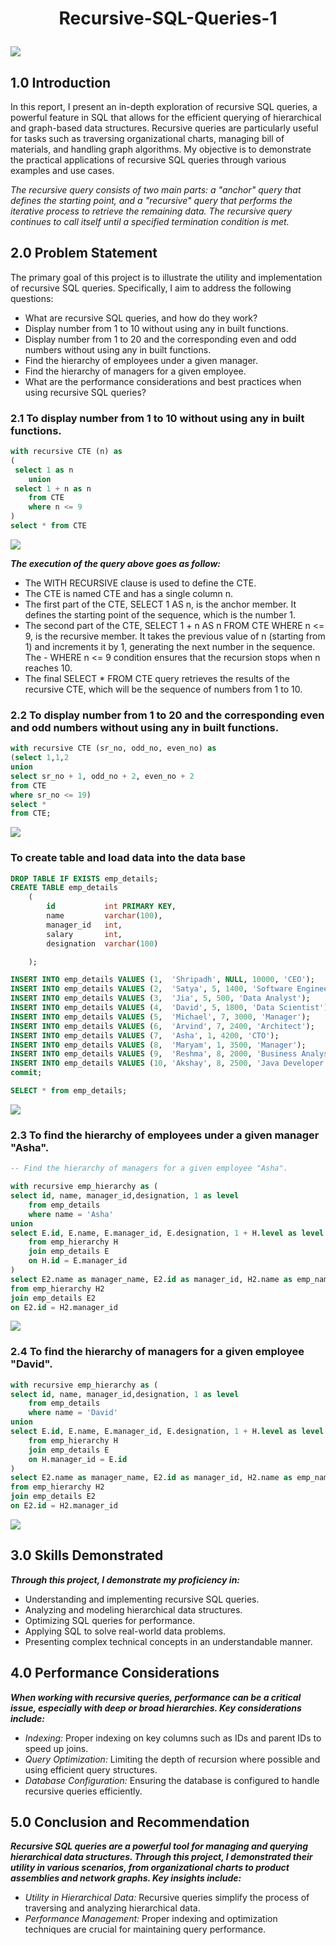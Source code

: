 # <p align = "center"> Recursive-SQL-Queries-1 </p>

![](recursive_framework.png)

## 1.0 Introduction

In this report, I present an in-depth exploration of recursive SQL queries, a powerful feature in SQL that allows for the efficient querying of hierarchical and graph-based data structures. Recursive queries are particularly useful for tasks such as traversing organizational charts, managing bill of materials, and handling graph algorithms. My objective is to demonstrate the practical applications of recursive SQL queries through various examples and use cases.

_The recursive query consists of two main parts: a "anchor" query that defines the starting point, and a "recursive" query that performs the iterative process to retrieve the remaining data. The recursive query continues to call itself until a specified termination condition is met._

## 2.0 Problem Statement

The primary goal of this project is to illustrate the utility and implementation of recursive SQL queries. Specifically, I aim to address the following questions:
- What are recursive SQL queries, and how do they work?
- Display number from 1 to 10 without using any in built functions.
- Display number from 1 to 20 and the corresponding even and odd numbers without using any in built functions.
- Find the hierarchy of employees under a given manager.
- Find the hierarchy of managers for a given employee.
- What are the performance considerations and best practices when using recursive SQL queries?

### 2.1 To display number from 1 to 10 without using any in built functions.
```SQL
with recursive CTE (n) as
( 
 select 1 as n
	union
 select 1 + n as n
	from CTE
	where n <= 9
)
select * from CTE

```

![](https://github.com/paragon-tech001/Recursive-SQL-Queries-1/blob/main/intro_to_recursive_sql.PNG)

**_The execution of the query above goes as follow:_**

- The WITH RECURSIVE clause is used to define the CTE.
- The CTE is named CTE and has a single column n.
- The first part of the CTE, SELECT 1 AS n, is the anchor member. It defines the starting point of the sequence, which is the number 1.
- The second part of the CTE, SELECT 1 + n AS n FROM CTE WHERE n <= 9, is the recursive member. It takes the previous value of n (starting from 1) and increments it by 1, generating the next number in the sequence. The - WHERE n <= 9 condition ensures that the recursion stops when n reaches 10.
- The final SELECT * FROM CTE query retrieves the results of the recursive CTE, which will be the sequence of numbers from 1 to 10.

### 2.2 To display number from 1 to 20 and the corresponding even and odd numbers without using any in built functions.

```SQL
with recursive CTE (sr_no, odd_no, even_no) as 
(select 1,1,2
union
select sr_no + 1, odd_no + 2, even_no + 2
from CTE
where sr_no <= 19)
select * 
from CTE;

```

![](https://github.com/paragon-tech001/Recursive-SQL-Queries-1/blob/main/sr_no_odd_no_even_no.PNG)

###   To create table and load data into the data base

```SQL
DROP TABLE IF EXISTS emp_details;
CREATE TABLE emp_details
    (
        id           int PRIMARY KEY,
        name         varchar(100),
        manager_id   int,
        salary       int,
        designation  varchar(100)

    );

INSERT INTO emp_details VALUES (1,  'Shripadh', NULL, 10000, 'CEO');
INSERT INTO emp_details VALUES (2,  'Satya', 5, 1400, 'Software Engineer');
INSERT INTO emp_details VALUES (3,  'Jia', 5, 500, 'Data Analyst');
INSERT INTO emp_details VALUES (4,  'David', 5, 1800, 'Data Scientist');
INSERT INTO emp_details VALUES (5,  'Michael', 7, 3000, 'Manager');
INSERT INTO emp_details VALUES (6,  'Arvind', 7, 2400, 'Architect');
INSERT INTO emp_details VALUES (7,  'Asha', 1, 4200, 'CTO');
INSERT INTO emp_details VALUES (8,  'Maryam', 1, 3500, 'Manager');
INSERT INTO emp_details VALUES (9,  'Reshma', 8, 2000, 'Business Analyst');
INSERT INTO emp_details VALUES (10, 'Akshay', 8, 2500, 'Java Developer');
commit;

SELECT * from emp_details;

```

![](https://github.com/paragon-tech001/Recursive-SQL-Queries-1/blob/main/table_created.PNG)

### 2.3 To find the hierarchy of employees under a given manager "Asha".

```SQL
-- Find the hierarchy of managers for a given employee "Asha".

with recursive emp_hierarchy as (
select id, name, manager_id,designation, 1 as level
	from emp_details
	where name = 'Asha'
union 
select E.id, E.name, E.manager_id, E.designation, 1 + H.level as level
	from emp_hierarchy H
	join emp_details E
	on H.id = E.manager_id
)
select E2.name as manager_name, E2.id as manager_id, H2.name as emp_name, H2.id as emp_id,level
from emp_hierarchy H2
join emp_details E2
on E2.id = H2.manager_id

```
![](https://github.com/paragon-tech001/Recursive-SQL-Queries-1/blob/main/finding_employee_hierarchy.PNG)

### 2.4 To find the hierarchy of managers for a given employee "David".
```SQL
with recursive emp_hierarchy as (
select id, name, manager_id,designation, 1 as level
	from emp_details
	where name = 'David'
union 
select E.id, E.name, E.manager_id, E.designation, 1 + H.level as level
	from emp_hierarchy H
	join emp_details E
	on H.manager_id = E.id
)
select E2.name as manager_name, E2.id as manager_id, H2.name as emp_name, H2.id as emp_id,level
from emp_hierarchy H2
join emp_details E2
on E2.id = H2.manager_id
```

![](https://github.com/paragon-tech001/Recursive-SQL-Queries-1/blob/main/finding_manager_hierarchy.PNG)

## 3.0 Skills Demonstrated

**_Through this project, I demonstrate my proficiency in:_**
- Understanding and implementing recursive SQL queries.
- Analyzing and modeling hierarchical data structures.
- Optimizing SQL queries for performance.
- Applying SQL to solve real-world data problems.
- Presenting complex technical concepts in an understandable manner.

## 4.0 Performance Considerations

**_When working with recursive queries, performance can be a critical issue, especially with deep or broad hierarchies. Key considerations include:_**
- _Indexing:_ Proper indexing on key columns such as IDs and parent IDs to speed up joins.
- _Query Optimization:_ Limiting the depth of recursion where possible and using efficient query structures.
- _Database Configuration:_ Ensuring the database is configured to handle recursive queries efficiently.

## 5.0 Conclusion and Recommendation
**_Recursive SQL queries are a powerful tool for managing and querying hierarchical data structures. Through this project, I demonstrated their utility in various scenarios, from organizational charts to product assemblies and network graphs. Key insights include:_**
- _Utility in Hierarchical Data:_ Recursive queries simplify the process of traversing and analyzing hierarchical data.
- _Performance Management:_ Proper indexing and optimization techniques are crucial for maintaining query performance.









